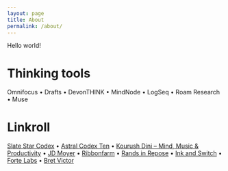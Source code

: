 ```yaml
---
layout: page
title: About
permalink: /about/
---
```


Hello world!

# Thinking tools

Omnifocus • Drafts • DevonTHINK • MindNode • LogSeq • Roam Research • Muse

# Linkroll

[Slate Star Codex](https://slatestarcodex.com) • [Astral Codex Ten](https://astralcodexten.substack.com) • [Kourush Dini – Mind, Music & Productivity](http://www.kouroshdini.com) • [JD Moyer](https://www.jdmoyer.com) • [Ribbonfarm](https://www.ribbonfarm.com) • [Rands in Repose](https://randsinrepose.com) • [Ink and Switch](https://www.inkandswitch.com) • [Forte Labs](https://fortelabs.co/blog) • [Bret Victor](http://worrydream.com)
